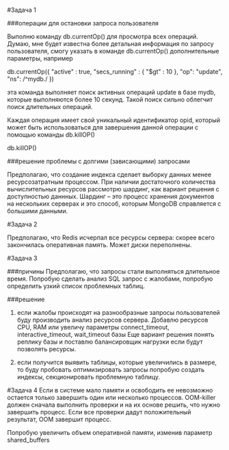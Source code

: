 #Задача 1

###операции для остановки запроса пользователя

Выполню команду db.currentOp() для просмотра всех операций.
Думаю, мне будет известна более детальная информация по запросу пользователя, смогу указать в команде
db.currentOp() дополнительные параметры, например 

db.currentOp({
"active" : true,
"secs_running" : { "$gt" : 10 },
"op": "update",
"ns": /^mydb\./
})

эта команда выполняет поиск активных операций update в базе mydb, которые выполняются более 10 секунд.
Такой поиск сильно облегчит поиск длительных операций.

Каждая операция имеет свой уникальный идентификатор opid, который может быть использоваться для 
завершения данной операции с помощью команды db.killOP() 

db.killOP(<opid>) 

###решение проблемы с долгими (зависающими) запросами

Предполагаю, что создание индекса сделает выборку данных менее ресурсозатратным процессом.
При наличии достаточного количества вычислительных ресурсов рассмотрю шардинг, как вариант решения
с доступностью даннных. Шардинг – это процесс хранения документов на нескольких серверах и это способ, 
которым MongoDB справляется с большими данными.

#Задача 2

Предполагаю, что Redis исчерпал все ресурсы сервера: скорее всего закончилась оперативная память.
Может диски переполнены.

#Задача 3

###причины
Предполагаю, что запросы стали выполняться длительное время.
Попробую сделать анализ SQL запрос с жалобами, попробую определить узкий список проблемных таблиц.

###решение
1) если жалобы происходят на разнообразные запросы пользователей буду производить анализ ресурсов сервера.
Добавлю ресурсов CPU, RAM или увеличу параметры connect_timeout, interactive_timeout, wait_timeout базы
Еще вариант решения понять реплику базы и поставлю балансировщик нагрузки если будут позволять ресурсы.    
   
2) если получится выявить таблицы, которые увеличились в размере, то буду пробовать оптимизировать запросы
попробую создать индексы, секционировать проблемную таблицу.

#Задача 4
Если в системе мало памяти и освободить ее невозможно остается только завершить один или несколько процессов. 
OOM-killer должен сначала выполнить проверки и на их основе решить, что нужно завершить процесс. 
Если все проверки дадут положительный результат, OOM завершит процесс.

Попробую увеличить объем оперативной памяти, изменив параметр shared_buffers 
